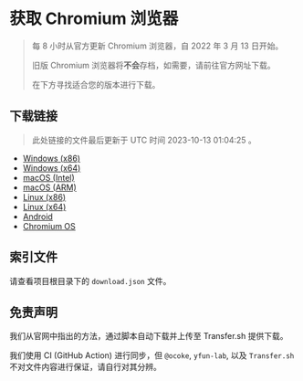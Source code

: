 # 获取 Chromium 浏览器

> 每 8 小时从官方更新 Chromium 浏览器，自 2022 年 3 月 13 日开始。
> 
> 旧版 Chromium 浏览器将**不会**存档，如需要，请前往官方网址下载。
>
> 在下方寻找适合您的版本进行下载。

## 下载链接

> 此处链接的文件最后更新于 UTC 时间 2023-10-13 01:04:25
。

- [Windows (x86)](https://transfer.sh/mLL5PDB1cz/Win.zip)
- [Windows (x64)](https://transfer.sh/lAkjzObP6C/Win_x64.zip)
- [macOS (Intel)](https://transfer.sh/P7BXTwamQb/Mac.zip)
- [macOS (ARM)](https://transfer.sh/BLu7iwSySw/Mac_Arm.zip)
- [Linux (x86)](https://transfer.sh/uNOfdvQNUj/Linux.zip)
- [Linux (x64)](https://transfer.sh/cl9rwVhd3E/Linux_x64.zip)
- [Android](https://transfer.sh/EfMkeBR2B1/Android.zip)
- [Chromium OS](https://transfer.sh/0F54Sg6edR/Linux_ChromiumOS_Full.zip)

## 索引文件

请查看项目根目录下的 `download.json` 文件。

## 免责声明

我们从官网中指出的方法，通过脚本自动下载并上传至 Transfer.sh 提供下载。

我们使用 CI (GitHub Action) 进行同步，但 `@ocoke`, `yfun-lab`, 以及 `Transfer.sh` 不对文件内容进行保证，请自行对其分辨。
